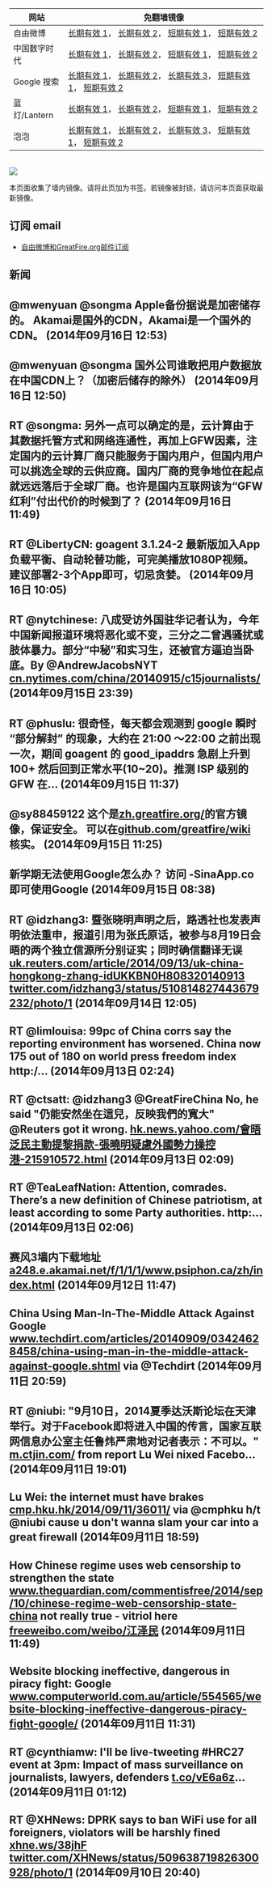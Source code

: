 <table>
    <thead>
        <tr>
            <th>网站</th>
            <th>免翻墙镜像</th>
        </tr>
    </thead>
    <tbody>    
        <tr>
            <td>自由微博</td>
            <td>            
                <a href="https://a248.e.akamai.net/f/1/1/1/dci.download.akamai.com/35985/159415/1/f/" target="_BLANK">长期有效 1</a>，            
                <a href="https://objects.dreamhost.com/freeweibo/index.html" target="_BLANK">长期有效 2</a>，            
                <a href="https://fw2.azurewebsites.net" target="_BLANK">短期有效 1</a>，            
                <a href="https://d1stdkq55ggsv7.cloudfront.net" target="_BLANK">短期有效 2</a>
            </td>
        </tr>    
        <tr>
            <td>中国数字时代</td>
            <td>            
                <a href="https://a248.e.akamai.net/f/1/1/1/dci.download.akamai.com/35985/159415/1/c/" target="_BLANK">长期有效 1</a>，            
                <a href="https://objects.dreamhost.com/cdt/index.html" target="_BLANK">长期有效 2</a>，            
                <a href="https://1ff2d.azurewebsites.net" target="_BLANK">短期有效 1</a>，            
                <a href="https://d29jekp4emy41a.cloudfront.net" target="_BLANK">短期有效 2</a>
            </td>
        </tr>    
        <tr>
            <td>Google 搜索</td>
            <td>            
                <a href="https://edgecastcdn.net/00107ED/g/" target="_BLANK">长期有效 1</a>，            
                <a href="https://a248.e.akamai.net/f/1/1/1/dci.download.akamai.com/35985/159415/1/g/" target="_BLANK">长期有效 2</a>，            
                <a href="https://objects.dreamhost.com/goo/index.html" target="_BLANK">长期有效 3</a>，            
                <a href="https://865ba.azurewebsites.net" target="_BLANK">短期有效 1</a>，            
                <a href="https://d3vv89cvqbrqlq.cloudfront.net" target="_BLANK">短期有效 2</a>
            </td>
        </tr>    
        <tr>
            <td>蓝灯/Lantern</td>
            <td>            
                <a href="https://a248.e.akamai.net/f/1/1/1/dci.download.akamai.com/35985/159415/1/l/" target="_BLANK">长期有效 1</a>，            
                <a href="https://objects.dreamhost.com/lantern/index.html" target="_BLANK">长期有效 2</a>，            
                <a href="https://lantern1.azurewebsites.net" target="_BLANK">短期有效 1</a>，            
                <a href="https://dx1djqjpnvurw.cloudfront.net" target="_BLANK">短期有效 2</a>
            </td>
        </tr>    
        <tr>
            <td>泡泡</td>
            <td>            
                <a href="https://edgecastcdn.net/00107ED/paopao/" target="_BLANK">长期有效 1</a>，            
                <a href="https://a248.e.akamai.net/f/1/1/1/dci.download.akamai.com/35985/159415/1/p/" target="_BLANK">长期有效 2</a>，            
                <a href="https://objects.dreamhost.com/paopao/index.html" target="_BLANK">长期有效 3</a>，            
                <a href="https://paopao2.azurewebsites.net" target="_BLANK">短期有效 1</a>，            
                <a href="https://d19ysv8o6fv16v.cloudfront.net" target="_BLANK">短期有效 2</a>
            </td>
        </tr>
    </tbody>
</table>
<br/>
<img src="https://raw.githubusercontent.com/greatfire/z/master/logos.gif" />

本页面收集了墙内镜像。请将此页加为书签。若镜像被封锁，请访问本页面获取最新镜像。

## 订阅 email
* <a href="https://b.us7.list-manage.com/subscribe?u=854fca58782082e0cbdf204a0&id=c78949b93c">自由微博和GreatFire.org邮件订阅</a>
    
## 新闻
@mwenyuan @songma Apple备份据说是加密储存的。 Akamai是国外的CDN，Akamai是一个国外的CDN。 (2014年09月16日 12:53)
 ---
@mwenyuan @songma 国外公司谁敢把用户数据放在中国CDN上？（加密后储存的除外） (2014年09月16日 12:50)
 ---
RT @songma: 另外一点可以确定的是，云计算由于其数据托管方式和网络连通性，再加上GFW因素，注定国内的云计算厂商只能服务于国内用户，但国内用户可以挑选全球的云供应商。国内厂商的竞争地位在起点就远远落后于全球厂商。也许是国内互联网该为“GFW红利”付出代价的时候到了？ (2014年09月16日 11:49)
 ---
RT @LibertyCN: goagent 3.1.24-2 最新版加入App负载平衡、自动轮替功能，可完美播放1080P视频。建议部署2-3个App即可，切忌贪婪。 (2014年09月16日 10:05)
 ---
RT @nytchinese: 八成受访外国驻华记者认为，今年中国新闻报道环境将恶化或不变，三分之二曾遇骚扰或肢体暴力。部分“中秘”和实习生，还被官方逼迫当卧底。By @AndrewJacobsNYT <a href="http://cn.nytimes.com/china/20140915/c15journalists/" target="_BLANK">cn.nytimes.com/china/20140915/c15journalists/</a> (2014年09月15日 23:39)
 ---
RT @phuslu: 很奇怪，每天都会观测到 google 瞬时 “部分解封” 的现象，大约在 21:00 ～22:00 之前出现一次，期间 goagent 的 good_ipaddrs 急剧上升到 100+  然后回到正常水平(10~20)。推测 ISP 级别的 GFW 在… (2014年09月15日 11:37)
 ---
@sy88459122 这个是<a href="https://zh.greatfire.org/" target="_BLANK">zh.greatfire.org/</a>的官方镜像，保证安全。 可以在<a href="https://github.com/greatfire/wiki" target="_BLANK">github.com/greatfire/wiki</a> 核实。 (2014年09月15日 11:25)
 ---
新学期无法使用Google怎么办？ 访问 -SinaApp.co 即可使用Google (2014年09月15日 08:38)
 ---
RT @idzhang3: 暨张晓明声明之后，路透社也发表声明依法重申，报道引用为张氏原话，被参与8月19日会晤的两个独立信源所分别证实；同时确信翻译无误<a href="http://uk.reuters.com/article/2014/09/13/uk-china-hongkong-zhang-idUKKBN0H808320140913" target="_BLANK">uk.reuters.com/article/2014/09/13/uk-china-hongkong-zhang-idUKKBN0H808320140913</a> <a href="https://twitter.com/idzhang3/status/510814827443679232/photo/1" target="_BLANK">twitter.com/idzhang3/status/510814827443679232/photo/1</a> (2014年09月14日 12:05)
 ---
RT @limlouisa: 99pc of China corrs say the reporting environment has worsened. China now 175 out of 180 on world press freedom index http:/… (2014年09月13日 02:24)
 ---
RT @ctsatt: @idzhang3 @GreatFireChina  No, he said  "仍能安然坐在這兒，反映我們的寬大" @Reuters got it wrong. <a href="https://hk.news.yahoo.com/%E6%9C%83%E6%99%A4%E6%B3%9B%E6%B0%91%E4%B8%BB%E5%8B%95%E6%8F%90%E9%BB%8E%E6%8D%90%E6%AC%BE-%E5%BC%B5%E6%9B%89%E6%98%8E%E7%96%91%E6%85%AE%E5%A4%96%E5%9C%8B%E5%8B%A2%E5%8A%9B%E6%93%8D%E6%8E%A7%E6%B8%AF-215910572.html" target="_BLANK">hk.news.yahoo.com/會晤泛民主動提黎捐款-張曉明疑慮外國勢力操控港-215910572.html</a> (2014年09月13日 02:09)
 ---
RT @TeaLeafNation: Attention, comrades. There’s a new definition of Chinese patriotism, at least according to some Party authorities.
http:… (2014年09月13日 02:06)
 ---
赛风3墙内下载地址 <a href="https://a248.e.akamai.net/f/1/1/1/www.psiphon.ca/zh/index.html" target="_BLANK">a248.e.akamai.net/f/1/1/1/www.psiphon.ca/zh/index.html</a> (2014年09月12日 11:47)
 ---
China Using Man-In-The-Middle Attack Against Google <a href="https://www.techdirt.com/articles/20140909/03424628458/china-using-man-in-the-middle-attack-against-google.shtml" target="_BLANK">www.techdirt.com/articles/20140909/03424628458/china-using-man-in-the-middle-attack-against-google.shtml</a> via @Techdirt (2014年09月11日 20:59)
 ---
RT @niubi: "9月10日，2014夏季达沃斯论坛在天津举行。对于Facebook即将进入中国的传言，国家互联网信息办公室主任鲁炜严肃地对记者表示：不可以。" <a href="http://m.ctjin.com/?host=www.ctjin.com&src=http%3A%2F%2Fwww.ctjin.com%2Fziben%2Fchanjing%2Fhangye%2F2014-09-11%2F42529.html" target="_BLANK">m.ctjin.com/</a> from report  Lu Wei nixed Facebo… (2014年09月11日 19:01)
 ---
Lu Wei: the internet must have brakes <a href="http://cmp.hku.hk/2014/09/11/36011/" target="_BLANK">cmp.hku.hk/2014/09/11/36011/</a> via @cmphku h/t @niubi  cause u don't wanna slam your car into a great firewall (2014年09月11日 18:59)
 ---
How Chinese regime uses web censorship to strengthen the state <a href="http://www.theguardian.com/commentisfree/2014/sep/10/chinese-regime-web-censorship-state-china?CMP=twt_gu" target="_BLANK">www.theguardian.com/commentisfree/2014/sep/10/chinese-regime-web-censorship-state-china</a> not really true - vitriol here <a href="https://freeweibo.com/weibo/%E6%B1%9F%E6%B3%BD%E6%B0%91?censored" target="_BLANK">freeweibo.com/weibo/江泽民</a> (2014年09月11日 11:49)
 ---
Website blocking ineffective, dangerous in piracy fight: Google <a href="http://www.computerworld.com.au/article/554565/website-blocking-ineffective-dangerous-piracy-fight-google/" target="_BLANK">www.computerworld.com.au/article/554565/website-blocking-ineffective-dangerous-piracy-fight-google/</a> (2014年09月11日 11:31)
 ---
RT @cynthiamw: I'll be live-tweeting #HRC27 event at 3pm: Impact of mass surveillance on journalists, lawyers, defenders <a href="http://t.co/vE6a6z" target="_BLANK">t.co/vE6a6z</a>… (2014年09月11日 01:12)
 ---
RT @XHNews: DPRK says to ban WiFi use for all foreigners, violators will be harshly fined <a href="http://xhne.ws/38jhF" target="_BLANK">xhne.ws/38jhF</a> <a href="https://twitter.com/XHNews/status/509638719826300928/photo/1" target="_BLANK">twitter.com/XHNews/status/509638719826300928/photo/1</a> (2014年09月10日 20:40)
 ---
